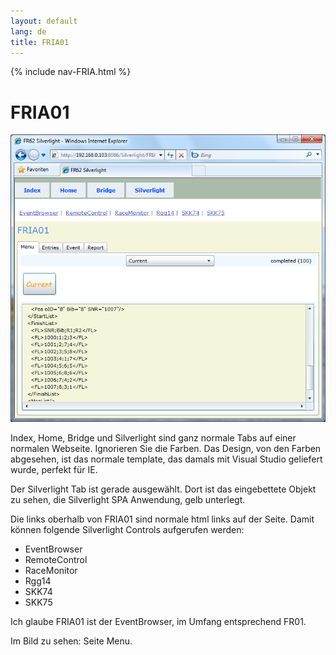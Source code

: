 ```yaml
---
layout: default
lang: de
title: FRIA01
---
```


{% include nav-FRIA.html %}

# FRIA01

![FRIA01 screenshot](../images/FRIA01.png)

Index, Home, Bridge und Silverlight sind ganz normale Tabs auf einer normalen Webseite.
Ignorieren Sie die Farben. Das Design, von den Farben abgesehen, ist das normale template,
das damals mit Visual Studio geliefert wurde, perfekt für IE.

Der Silverlight Tab ist gerade ausgewählt.
Dort ist das eingebettete Objekt zu sehen, die Silverlight SPA Anwendung, gelb unterlegt.

Die links oberhalb von FRIA01 sind normale html links auf der Seite.
Damit können folgende Silverlight Controls aufgerufen werden:

- EventBrowser
- RemoteControl
- RaceMonitor
- Rgg14
- SKK74
- SKK75

Ich glaube FRIA01 ist der EventBrowser, im Umfang entsprechend FR01.

Im Bild zu sehen: Seite Menu.
